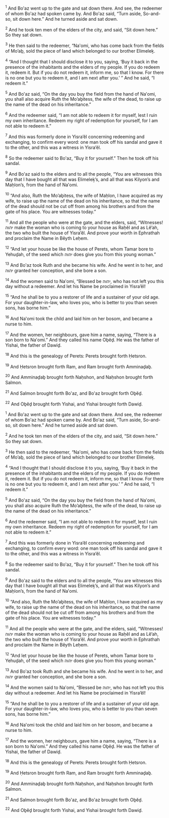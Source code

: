 <sup>1</sup> And Bo‛az went up to the gate and sat down there. And see, the redeemer of whom Bo‛az had spoken came by. And Bo‛az said, “Turn aside, So-and-so, sit down here.” And he turned aside and sat down.

<sup>2</sup> And he took ten men of the elders of the city, and said, “Sit down here.” So they sat down.

<sup>3</sup> He then said to the redeemer, “Na‛omi, who has come back from the fields of Mo’aḇ, sold the piece of land which belonged to our brother Elimeleḵ.

<sup>4</sup> “And I thought that I should disclose it to you, saying, ‘Buy it back in the presence of the inhabitants and the elders of my people. If you do redeem it, redeem it. But if you do not redeem it, inform me, so that I know. For there is no one but you to redeem it, and I am next after you.’ ” And he said, “I redeem it.”

<sup>5</sup> And Bo‛az said, “On the day you buy the field from the hand of Na‛omi, you shall also acquire Ruth the Mo’aḇitess, the wife of the dead, to raise up the name of the dead on his inheritance.”

<sup>6</sup> And the redeemer said, “I am not able to redeem it for myself, lest I ruin my own inheritance. Redeem my right of redemption for yourself, for I am not able to redeem it.”

<sup>7</sup> And this was formerly done in Yisra’ĕl concerning redeeming and exchanging, to confirm every word: one man took off his sandal and gave it to the other, and this was a witness in Yisra’ĕl.

<sup>8</sup> So the redeemer said to Bo‛az, “Buy it for yourself.” Then he took off his sandal.

<sup>9</sup> And Bo‛az said to the elders and to all the people, “You are witnesses this day that I have bought all that was Elimeleḵ’s, and all that was Kilyon’s and Maḥlon’s, from the hand of Na‛omi.

<sup>10</sup> “And also, Ruth the Mo’aḇitess, the wife of Maḥlon, I have acquired as my wife, to raise up the name of the dead on his inheritance, so that the name of the dead should not be cut off from among his brothers and from the gate of his place. You are witnesses today.”

<sup>11</sup> And all the people who were at the gate, and the elders, said, “Witnesses! יהוה make the woman who is coming to your house as Raḥĕl and as Lĕ’ah, the two who built the house of Yisra’ĕl. And prove your worth in Ephrathah and proclaim the Name in Bĕyth Leḥem.

<sup>12</sup> “And let your house be like the house of Perets, whom Tamar bore to Yehuḏah, of the seed which יהוה does give you from this young woman.”

<sup>13</sup> And Bo‛az took Ruth and she became his wife. And he went in to her, and יהוה granted her conception, and she bore a son.

<sup>14</sup> And the women said to Na‛omi, “Blessed be יהוה, who has not left you this day without a redeemer. And let his Name be proclaimed in Yisra’ĕl!

<sup>15</sup> “And he shall be to you a restorer of life and a sustainer of your old age. For your daughter-in-law, who loves you, who is better to you than seven sons, has borne him.”

<sup>16</sup> And Na‛omi took the child and laid him on her bosom, and became a nurse to him.

<sup>17</sup> And the women, her neighbours, gave him a name, saying, “There is a son born to Na‛omi.” And they called his name Oḇĕḏ. He was the father of Yishai, the father of Dawiḏ.

<sup>18</sup> And this is the genealogy of Perets: Perets brought forth Ḥetsron.

<sup>19</sup> And Ḥetsron brought forth Ram, and Ram brought forth Amminaḏaḇ.

<sup>20</sup> And Amminaḏaḇ brought forth Naḥshon, and Naḥshon brought forth Salmon.

<sup>21</sup> And Salmon brought forth Bo‛az, and Bo‛az brought forth Oḇĕḏ.

<sup>22</sup> And Oḇĕḏ brought forth Yishai, and Yishai brought forth Dawiḏ.

<sup>1</sup> And Bo‛az went up to the gate and sat down there. And see, the redeemer of whom Bo‛az had spoken came by. And Bo‛az said, “Turn aside, So-and-so, sit down here.” And he turned aside and sat down.

<sup>2</sup> And he took ten men of the elders of the city, and said, “Sit down here.” So they sat down.

<sup>3</sup> He then said to the redeemer, “Na‛omi, who has come back from the fields of Mo’aḇ, sold the piece of land which belonged to our brother Elimeleḵ.

<sup>4</sup> “And I thought that I should disclose it to you, saying, ‘Buy it back in the presence of the inhabitants and the elders of my people. If you do redeem it, redeem it. But if you do not redeem it, inform me, so that I know. For there is no one but you to redeem it, and I am next after you.’ ” And he said, “I redeem it.”

<sup>5</sup> And Bo‛az said, “On the day you buy the field from the hand of Na‛omi, you shall also acquire Ruth the Mo’aḇitess, the wife of the dead, to raise up the name of the dead on his inheritance.”

<sup>6</sup> And the redeemer said, “I am not able to redeem it for myself, lest I ruin my own inheritance. Redeem my right of redemption for yourself, for I am not able to redeem it.”

<sup>7</sup> And this was formerly done in Yisra’ĕl concerning redeeming and exchanging, to confirm every word: one man took off his sandal and gave it to the other, and this was a witness in Yisra’ĕl.

<sup>8</sup> So the redeemer said to Bo‛az, “Buy it for yourself.” Then he took off his sandal.

<sup>9</sup> And Bo‛az said to the elders and to all the people, “You are witnesses this day that I have bought all that was Elimeleḵ’s, and all that was Kilyon’s and Maḥlon’s, from the hand of Na‛omi.

<sup>10</sup> “And also, Ruth the Mo’aḇitess, the wife of Maḥlon, I have acquired as my wife, to raise up the name of the dead on his inheritance, so that the name of the dead should not be cut off from among his brothers and from the gate of his place. You are witnesses today.”

<sup>11</sup> And all the people who were at the gate, and the elders, said, “Witnesses! יהוה make the woman who is coming to your house as Raḥĕl and as Lĕ’ah, the two who built the house of Yisra’ĕl. And prove your worth in Ephrathah and proclaim the Name in Bĕyth Leḥem.

<sup>12</sup> “And let your house be like the house of Perets, whom Tamar bore to Yehuḏah, of the seed which יהוה does give you from this young woman.”

<sup>13</sup> And Bo‛az took Ruth and she became his wife. And he went in to her, and יהוה granted her conception, and she bore a son.

<sup>14</sup> And the women said to Na‛omi, “Blessed be יהוה, who has not left you this day without a redeemer. And let his Name be proclaimed in Yisra’ĕl!

<sup>15</sup> “And he shall be to you a restorer of life and a sustainer of your old age. For your daughter-in-law, who loves you, who is better to you than seven sons, has borne him.”

<sup>16</sup> And Na‛omi took the child and laid him on her bosom, and became a nurse to him.

<sup>17</sup> And the women, her neighbours, gave him a name, saying, “There is a son born to Na‛omi.” And they called his name Oḇĕḏ. He was the father of Yishai, the father of Dawiḏ.

<sup>18</sup> And this is the genealogy of Perets: Perets brought forth Ḥetsron.

<sup>19</sup> And Ḥetsron brought forth Ram, and Ram brought forth Amminaḏaḇ.

<sup>20</sup> And Amminaḏaḇ brought forth Naḥshon, and Naḥshon brought forth Salmon.

<sup>21</sup> And Salmon brought forth Bo‛az, and Bo‛az brought forth Oḇĕḏ.

<sup>22</sup> And Oḇĕḏ brought forth Yishai, and Yishai brought forth Dawiḏ.

